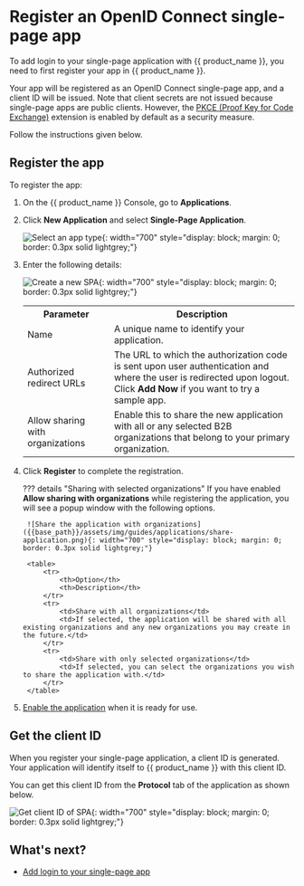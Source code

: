 # Register an OpenID Connect single-page app

To add login to your single-page application with {{ product_name }}, you need to first register your app in {{ product_name }}.

Your app will be registered as an OpenID Connect single-page app, and a client ID will be issued. Note that client secrets are not issued because single-page apps are public clients. However, the [PKCE (Proof Key for Code Exchange)]({{base_path}}/references/app-settings/oidc-settings-for-app/#proof-key-for-code-exchangepkce) extension is enabled by default as a security measure.

Follow the instructions given below.

## Register the app

To register the app:

1. On the {{ product_name }} Console, go to **Applications**.

2. Click **New Application** and select **Single-Page Application**.

    ![Select an app type]({{base_path}}/assets/img/guides/applications/select-app-type.png){: width="700" style="display: block; margin: 0; border: 0.3px solid lightgrey;"}

3. Enter the following details:

    ![Create a new SPA]({{base_path}}/assets/img/guides/applications/create-new-spa.png){: width="700" style="display: block; margin: 0; border: 0.3px solid lightgrey;"}

    <table>
        <tr>
            <th>Parameter</th>
            <th>Description</th>
        </tr>
        <tr>
            <td>Name</td>
            <td>A unique name to identify your application.</td>
        </tr>
        <tr>
            <td>Authorized redirect URLs</td>
            <td>The URL to which the authorization code is sent upon user authentication and where the user is redirected upon logout. </br> Click <b>Add Now</b> if you want to try a sample app.</td>
        </tr>
        <tr>
            <td>Allow sharing with organizations</td>
            <td>Enable this to share the new application with all or any selected B2B organizations that belong to your primary organization.</td>
        </tr>
    </table>

4. Click **Register** to complete the registration.

    ??? details "Sharing with selected organizations"
        If you have enabled **Allow sharing with organizations** while registering the application, you will see a popup window with the following options.

        ![Share the application with organizations]({{base_path}}/assets/img/guides/applications/share-application.png){: width="700" style="display: block; margin: 0; border: 0.3px solid lightgrey;"}

        <table>
            <tr>
                <th>Option</th>
                <th>Description</th>
            </tr>
            <tr>
                <td>Share with all organizations</td>
                <td>If selected, the application will be shared with all existing organizations and any new organizations you may create in the future.</td>
            </tr>
            <tr>
                <td>Share with only selected organizations</td>
                <td>If selected, you can select the organizations you wish to share the application with.</td>
            </tr>
        </table>

5. [Enable the application]({{base_path}}/guides/applications/#enabledisable-an-application) when it is ready for use.

## Get the client ID

When you register your single-page application, a client ID is generated. Your application will identify itself to {{ product_name }} with this client ID.

You can get this client ID from the **Protocol** tab of the application as shown below.

![Get client ID of SPA]({{base_path}}/assets/img/guides/applications/spa-client-id.png){: width="700" style="display: block; margin: 0; border: 0.3px solid lightgrey;"}

## What's next?

- [Add login to your single-page app]({{base_path}}/guides/authentication/add-login-to-single-page-app/)